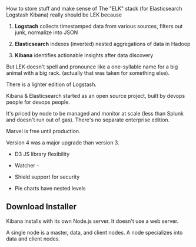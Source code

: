
How to store stuff and make sense of 
The "ELK" stack (for Elasticsearch Logstash Kibana) really should be LEK because 

1. <strong>Logstach</strong> collects timestamped data from various sources, filters out junk, normalize into JSON

2. <strong>Elasticsearch</strong> indexes (inverted) nested aggregations of data in Hadoop

3. <strong>Kibana</strong> identifies actionable insights after data discovery

But LEK doesn't spell and pronounce like a one-syllable name for a big animal with a big rack.
(actually that was taken for something else).

There is a lighter edition of Logstash.

Kibana & Elasticsearch started as an open source project, built by devops people for devops people.

It's priced by node to be managed and monitor at scale (less than Splunk and doesn't run out of gas).
There's no separate enterprise edition.

Marvel is free until production.

Version 4 was a major upgrade than version 3.

* D3 JS library flexibility
* Watcher - 
* Shield support for security


* Pie charts have nested levels

## <a name="DownloadInstaller"> Download Installer</a>
Kibana installs with its own Node.js server. It doesn't use a web server.

A single node is a master, data, and client nodes.
A node specializes into data and client nodes.
